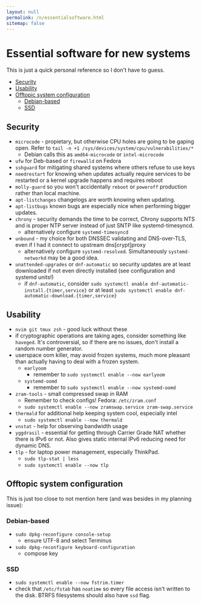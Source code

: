 ```yaml
---
layout: null
permalink: /n/essentialsoftware.html
sitemap: false
---
```


# Essential software for new systems

This is just a quick personal reference so I don't have to guess.

<!-- START doctoc generated TOC please keep comment here to allow auto update -->
<!-- DON'T EDIT THIS SECTION, INSTEAD RE-RUN doctoc TO UPDATE -->

- [Security](#security)
- [Usability](#usability)
- [Offtopic system configuration](#offtopic-system-configuration)
  - [Debian-based](#debian-based)
  - [SSD](#ssd)

<!-- END doctoc generated TOC please keep comment here to allow auto update -->

## Security

- `microcode` - propietary, but otherwise CPU holes are going to be gaping open. Refer to `tail -n +1 /sys/devices/system/cpu/vulnerabilities/*`
  - Debian calls this as `amd64-microcode` or `intel-microcode`
- `ufw` for Deb-based or `firewalld` on Fedora
- `sshguard` for mitigating shared systems where others refuse to use keys
- `needrestart` for knowing when updates actually require services to be restarted or a kernel upgrade happens and requires reboot
- `molly-guard` so you won't accidentally `reboot` or `poweroff` production rather than local machine.
- `apt-listchanges` changelogs are worth knowing when updating.
- `apt-listbugs` known bugs are especially nice when performing bigger updates.
- `chrony` - security demands the time to be correct, Chrony supports NTS and is proper NTP server instead of just SNTP like systemd-timesyncd.
  - alternatively configure `systemd-timesyncd`
- `unbound` - my choice for both DNSSEC validating and DNS-over-TLS, even if I had it connect to upstream dns\[crypt\]proxy
  - alternatively configure `systemd-resolved`. Simultaneously `systemd-networkd` may be a good idea.
- `unattended-upgrades` or `dnf-automatic` so security updates are at least downloaded if not even directly installed (see configuration and systemd units!)
  - if `dnf-automatic`, consider `sudo systemctl enable dnf-automatic-install.{timer,service}`
    or at least `sudo systemctl enable dnf-automatic-download.{timer,service}`

## Usability

- `nvim git tmux zsh` - good luck without these
- if cryptographic operations are taking ages, consider something like `haveged`. It's controversial, so if there are no issues, don't install a random number generator.
- userspace oom killer, may avoid frozen systems, much more pleasant than actually having to deal with a frozen system.
  - `earlyoom`
    - remember to `sudo systemctl enable --now earlyoom`
  - `systemd-oomd`
    - remember to `sudo systemctl enable --now systemd-oomd`
- `zram-tools` - small compressed swap in RAM
  - Remember to check configs! Fedora: `/etc/zram.conf`
  - `sudo systemctl enable --now zramswap.service zram-swap.service`
- `thermald` for additional help keeping system cool, especially intel
  - `sudo systemctl enable --now thermald`
- `vnstat` - help for observing bandwidth usage
- `yggdrasil` - essential for getting through Carrier Grade NAT whether there is IPv6 or not. Also gives static internal IPv6 reducing need for dynamic DNS.
- `tlp` - for laptop power management, especially ThinkPad.
  - `sudo tlp-stat | less`
  - `sudo systemctl enable --now tlp`

## Offtopic system configuration

This is just too close to not mention here (and was besides in my planning issue):

### Debian-based

- `sudo dpkg-reconfigure console-setup`
  - ensure UTF-8 and select Terminus
- `sudo dpkg-reconfigure keyboard-configuration`
  - compose key

### SSD

- `sudo systemctl enable --now fstrim.timer`
- check that `/etc/fstab` has `noatime` so every file access isn't written to the disk. BTRFS filesystems should also have `ssd` flag.

